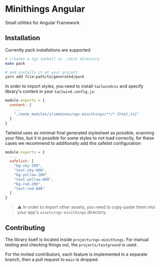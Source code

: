 # Minithings Angular

Small utilities for Angular Framework.

## Installation

Currently pack installations are supported:
```sh
# creates a tgz tarball in ./dist directory
make pack

# and installs it at your project
yarn add file:path/to/generated/pack
```

In order to import styles, you need to install `tailwindcss` and specify
library's content in your `tailwind.config.js`:
```js
module.exports = {
  content: [
    ...
    "./node_modules/slimebones/ngx-minithings/**/*.{html,ts}"
  ]
}
```

Tailwind uses as minimal final generated stylesheet as possible, scanning your
files, but it is possible for some styles to not load correctly, for these
cases we recommend to additionally add this safelist configuration:
```js
module.exports = {
  ...
  safelist: [
    "bg-sky-200",
    "text-sky-800",
    "bg-yellow-200",
    "text-yellow-800",
    "bg-red-200",
    "text-red-800"
  ]
}
```

> ⚠️ In order to import other assets, you need to copy-paste them into your
> app's `assets/ngx-minithings` directory.

## Contributing

The library itself is located inside `projects/ngx-minithings`. For manual
testing and checking things out, the `projects/testground` is used.

For the invited contributors, each feature is implemented in a separate branch,
then a pull request to `main` is dropped.
